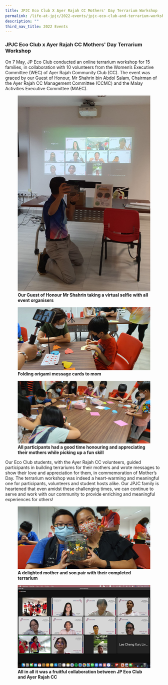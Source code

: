 ```yaml
---
title: JPJC Eco Club X Ayer Rajah CC Mothers' Day Terrarium Workshop
permalink: /life-at-jpjc/2022-events/jpjc-eco-club-and-terrarium-workshop/
description: ""
third_nav_title: 2022 Events
---
```

### **JPJC Eco Club x Ayer Rajah CC Mothers' Day Terrarium Workshop**
On 7 May, JP Eco Club conducted an online terrarium workshop for 15 families, in collaboration with 10 volunteers from the Women’s Executive Committee (WEC) of Ayer Rajah Community Club (CC). The event was graced by our Guest of Honour, Mr Shahrin bin Abdol Salam, Chairman of the Ayer Rajah CC Management Committee (CCMC) and the Malay Activities Executive Committee (MAEC).

<figure>
<img src="/images/terrarium%201.jpg">
<figcaption> <strong> Our Guest of Honour Mr Shahrin taking a virtual selfie with all event organisers </strong> </figcaption>
</figure>

<figure>
<img src="/images/terrarium%202.jpg">
<figcaption> <strong> Folding origami message cards to mom </strong> </figcaption>
</figure>

<figure>
<img src="/images/terrarium%203.jpg">
<figcaption> <strong> All participants had a good time honouring and appreciating their mothers while picking up a fun skill </strong> </figcaption>
</figure>

Our Eco Club students, with the Ayer Rajah CC volunteers, guided participants in building terrariums for their mothers and wrote messages to show their love and appreciation for them, in commemoration of Mother’s Day. The terrarium workshop was indeed a heart-warming and meaningful one for participants, volunteers and student hosts alike. Our JPJC family is heartened that even amidst these challenging times, we can continue to serve and work with our community to provide enriching and meaningful experiences for others!

<figure>
<img src="/images/terrarium%204.jpg">
<figcaption> <strong>A delighted mother and son pair with their completed terrarium</strong> </figcaption>
</figure>

<figure>
<img src="/images/terrarium%205.jpg">
<figcaption> <strong> All in all it was a fruitful collaboration between JP Eco Club and Ayer Rajah CC </strong> </figcaption>
</figure>